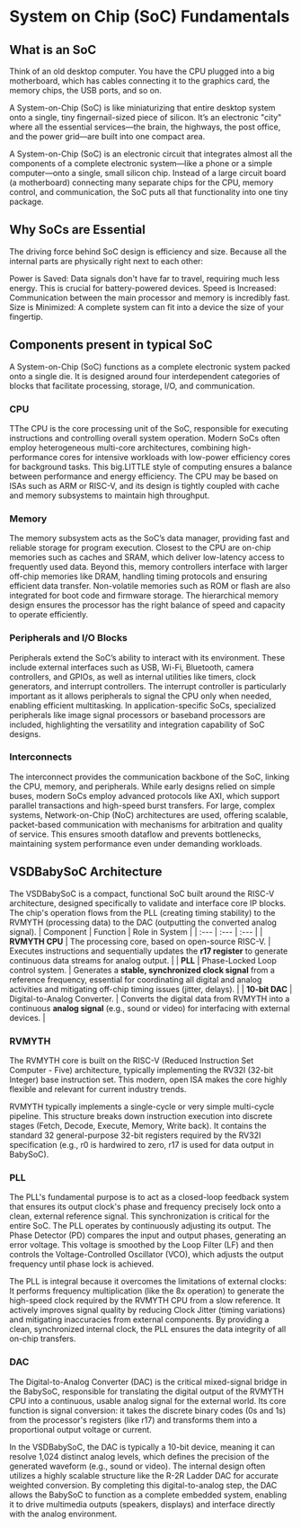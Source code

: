 # System on Chip (SoC) Fundamentals

## What is an SoC 

Think of an old desktop computer. You have the CPU plugged into a big motherboard, which has cables connecting it to the graphics card, the memory chips, the USB ports, and so on.

A System-on-Chip (SoC) is like miniaturizing that entire desktop system onto a single, tiny fingernail-sized piece of silicon. It’s an electronic "city" where all the essential services—the brain, the highways, the post office, and the power grid—are built into one compact area.

A System-on-Chip (SoC) is an electronic circuit that integrates almost all the components of a complete electronic system—like a phone or a simple computer—onto a single, small silicon chip. Instead of a large circuit board (a motherboard) connecting many separate chips for the CPU, memory control, and communication, the SoC puts all that functionality into one tiny package.

## Why SoCs are Essential

The driving force behind SoC design is efficiency and size. Because all the internal parts are physically right next to each other:

Power is Saved: Data signals don't have far to travel, requiring much less energy. This is crucial for battery-powered devices.
Speed is Increased: Communication between the main processor and memory is incredibly fast.
Size is Minimized: A complete system can fit into a device the size of your fingertip.

## Components present in typical SoC 

A System-on-Chip (SoC) functions as a complete electronic system packed onto a single die. It is designed around four interdependent categories of blocks that facilitate processing, storage, I/O, and communication.

### CPU 
TThe CPU is the core processing unit of the SoC, responsible for executing instructions and controlling overall system operation. Modern SoCs often employ heterogeneous multi-core architectures, combining high-performance cores for intensive workloads with low-power efficiency cores for background tasks. This big.LITTLE style of computing ensures a balance between performance and energy efficiency. The CPU may be based on ISAs such as ARM or RISC-V, and its design is tightly coupled with cache and memory subsystems to maintain high throughput.

###  Memory
The memory subsystem acts as the SoC’s data manager, providing fast and reliable storage for program execution. Closest to the CPU are on-chip memories such as caches and SRAM, which deliver low-latency access to frequently used data. Beyond this, memory controllers interface with larger off-chip memories like DRAM, handling timing protocols and ensuring efficient data transfer. Non-volatile memories such as ROM or flash are also integrated for boot code and firmware storage. The hierarchical memory design ensures the processor has the right balance of speed and capacity to operate efficiently.

### Peripherals and I/O Blocks 
Peripherals extend the SoC’s ability to interact with its environment. These include external interfaces such as USB, Wi-Fi, Bluetooth, camera controllers, and GPIOs, as well as internal utilities like timers, clock generators, and interrupt controllers. The interrupt controller is particularly important as it allows peripherals to signal the CPU only when needed, enabling efficient multitasking. In application-specific SoCs, specialized peripherals like image signal processors or baseband processors are included, highlighting the versatility and integration capability of SoC designs.

###  Interconnects
The interconnect provides the communication backbone of the SoC, linking the CPU, memory, and peripherals. While early designs relied on simple buses, modern SoCs employ advanced protocols like AXI, which support parallel transactions and high-speed burst transfers. For large, complex systems, Network-on-Chip (NoC) architectures are used, offering scalable, packet-based communication with mechanisms for arbitration and quality of service. This ensures smooth dataflow and prevents bottlenecks, maintaining system performance even under demanding workloads.

## VSDBabySoC Architecture
The VSDBabySoC is a compact, functional SoC built around the RISC-V architecture, designed specifically to validate and interface core IP blocks.
The chip's operation flows from the PLL (creating timing stability) to the RVMYTH (processing data) to the DAC (outputting the converted analog signal).
| Component | Function | Role in System |
| :--- | :--- | :--- |
| **RVMYTH CPU** | The processing core, based on open-source RISC-V. | Executes instructions and sequentially updates the **r17 register** to generate continuous data streams for analog output. |
| **PLL** | Phase-Locked Loop control system. | Generates a **stable, synchronized clock signal** from a reference frequency, essential for coordinating all digital and analog activities and mitigating off-chip timing issues (jitter, delays). |
| **10-bit DAC** | Digital-to-Analog Converter. | Converts the digital data from RVMYTH into a continuous **analog signal** (e.g., sound or video) for interfacing with external devices. |

### RVMYTH 
The RVMYTH core is built on the RISC-V (Reduced Instruction Set Computer - Five) architecture, typically implementing the RV32I (32-bit Integer) base instruction set. This modern, open ISA makes the core highly flexible and relevant for current industry trends.

RVMYTH typically implements a single-cycle or very simple multi-cycle pipeline. This structure breaks down instruction execution into discrete stages (Fetch, Decode, Execute, Memory, Write back).  It contains the standard 32 general-purpose 32-bit registers required by the RV32I specification (e.g., r0 is hardwired to zero, r17 is used for data output in BabySoC).

### PLL 
The PLL's fundamental purpose is to act as a closed-loop feedback system that ensures its output clock's phase and frequency precisely lock onto a clean, external reference signal. This synchronization is critical for the entire SoC.
The PLL operates by continuously adjusting its output. The Phase Detector (PD) compares the input and output phases, generating an error voltage. This voltage is smoothed by the Loop Filter (LF) and then controls the Voltage-Controlled Oscillator (VCO), which adjusts the output frequency until phase lock is achieved.

The PLL is integral because it overcomes the limitations of external clocks:
It performs frequency multiplication (like the 8x operation) to generate the high-speed clock required by the RVMYTH CPU from a slow reference.
It actively improves signal quality by reducing Clock Jitter (timing variations) and mitigating inaccuracies from external components. By providing a clean, synchronized internal clock, the PLL ensures the data integrity of all on-chip transfers.

### DAC
The Digital-to-Analog Converter (DAC) is the critical mixed-signal bridge in the BabySoC, responsible for translating the digital output of the RVMYTH CPU into a continuous, usable analog signal for the external world. Its core function is signal conversion: it takes the discrete binary codes (0s and 1s) from the processor's registers (like r17) and transforms them into a proportional output voltage or current.

In the VSDBabySoC, the DAC is typically a 10-bit device, meaning it can resolve 1,024 distinct analog levels, which defines the precision of the generated waveform (e.g., sound or video). The internal design often utilizes a highly scalable structure like the R-2R Ladder DAC for accurate weighted conversion. By completing this digital-to-analog step, the DAC allows the BabySoC to function as a complete embedded system, enabling it to drive multimedia outputs (speakers, displays) and interface directly with the analog environment.
